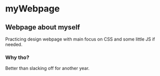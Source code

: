 # myWebpage

## Webpage about myself
Practicing design webpage with main focus on CSS and some little JS if needed.

### Why tho?
Better than slacking off for another year.
